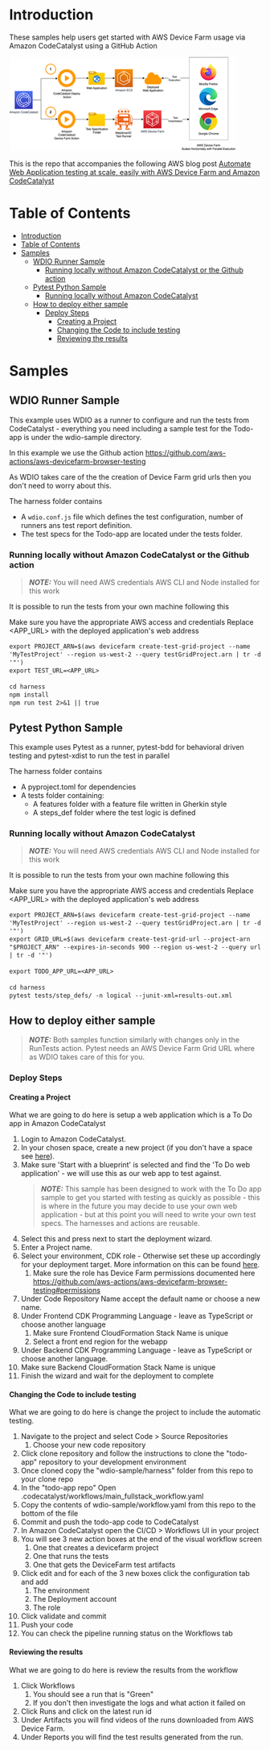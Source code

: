 # Introduction
These samples help users get started with AWS Device Farm usage via Amazon CodeCatalyst using a GitHub Action

![AWS Device Farm and Amazon CodeCatalyst Architecture](image.png)

This is the repo that accompanies the following AWS blog post [Automate Web Application testing at scale, easily with AWS Device Farm and Amazon CodeCatalyst](http://#)

# Table of Contents
- [Introduction](#introduction)
- [Table of Contents](#table-of-contents)
- [Samples](#samples)
  - [WDIO Runner Sample](#wdio-runner-sample)
    - [Running locally without Amazon CodeCatalyst or the Github action](#running-locally-without-amazon-codecatalyst-or-the-github-action)
  - [Pytest Python Sample](#pytest-python-sample)
    - [Running locally without Amazon CodeCatalyst](#running-locally-without-amazon-codecatalyst)
  - [How to deploy either sample](#how-to-deploy-either-sample)
    - [Deploy Steps](#deploy-steps)
      - [Creating a Project](#creating-a-project)
      - [Changing the Code to include testing](#changing-the-code-to-include-testing)
      - [Reviewing the results](#reviewing-the-results)

# Samples

## WDIO Runner Sample
This example uses WDIO as a runner to configure and run the tests from CodeCatalyst - everything you need including a sample test for the Todo-app is under the wdio-sample directory.

In this example we use the Github action https://github.com/aws-actions/aws-devicefarm-browser-testing

As WDIO takes care of the the creation of Device Farm grid urls then you don't need to worry about this.

The harness folder contains
- A `wdio.conf.js` file which defines the test configuration, number of runners ans test report definition. 
- The test specs for the Todo-app are located under the tests folder.

### Running locally without Amazon CodeCatalyst or the Github action
> **_NOTE:_**  You will need AWS credentials AWS CLI and Node installed for this work

It is possible to run the tests from your own machine following this

Make sure you have the appropriate AWS access and credentials
Replace <APP_URL> with the deployed application's web address

```
export PROJECT_ARN=$(aws devicefarm create-test-grid-project --name 'MyTestProject' --region us-west-2 --query testGridProject.arn | tr -d '"') 
export TEST_URL=<APP_URL>

cd harness
npm install
npm run test 2>&1 || true
```

## Pytest Python Sample
This example uses Pytest as a runner, pytest-bdd for behavioral driven testing and pytest-xdist to run the test in parallel 

The harness folder contains 
- A pyproject.toml for dependencies
- A tests folder containing:
  - A features folder with a feature file written in Gherkin style
  - A steps_def folder where the test logic is defined

### Running locally without Amazon CodeCatalyst
> **_NOTE:_**  You will need AWS credentials AWS CLI and Node installed for this work

It is possible to run the tests from your own machine following this

Make sure you have the appropriate AWS access and credentials
Replace <APP_URL> with the deployed application's web address
```
export PROJECT_ARN=$(aws devicefarm create-test-grid-project --name 'MyTestProject' --region us-west-2 --query testGridProject.arn | tr -d '"') 
export GRID_URL=$(aws devicefarm create-test-grid-url --project-arn "$PROJECT_ARN" --expires-in-seconds 900 --region us-west-2 --query url | tr -d '"')

export TODO_APP_URL=<APP_URL>

cd harness
pytest tests/step_defs/ -n logical --junit-xml=results-out.xml
```

## How to deploy either sample
> **_NOTE:_**  Both samples function similarly with changes only in the RunTests action. Pytest needs an AWS Device Farm Grid URL where as WDIO takes care of this for you. 

### Deploy Steps
#### Creating a Project
What we are going to do here is setup a web application which is a To Do app in Amazon CodeCatalyst 

1. Login to Amazon CodeCatalyst.
2. In your chosen space, create a new project (if you don't have a space see [here](https://docs.aws.amazon.com/codecatalyst/latest/userguide/spaces-create.html)).
3. Make sure 'Start with a blueprint' is selected and find the 'To Do web application' - we will use this as our web app to test against.
   > **_NOTE:_**  This sample has been designed to work with the To Do app sample to get you started with testing as quickly as possible - this is where in the future you may decide to use your own web application - but at this point you will need to write your own test specs. The harnesses and actions are reusable.
4. Select this and press next to start the deployment wizard.
5. Enter a Project name.
6. Select your environment, CDK role - Otherwise set these up accordingly for your deployment target. More information on this can be found [here](https://docs.aws.amazon.com/codecatalyst/latest/userguide/deploy-environments-add-app-to-environment.html).
   1. Make sure the role has Device Farm permissions documented here https://github.com/aws-actions/aws-devicefarm-browser-testing#permissions
7. Under Code Repository Name accept the default name or choose a new name.
8. Under Frontend CDK Programming Language - leave as TypeScript or choose another language
   1. Make sure Frontend CloudFormation Stack Name is unique
   2. Select a front end region for the webapp
9.  Under Backend CDK Programming Language - leave as TypeScript or choose another language.
   1.  Make sure Backend CloudFormation Stack Name is unique
10. Finish the wizard and wait for the deployment to complete
    
#### Changing the Code to include testing
What we are going to do here is change the project to include the automatic testing.

1. Navigate to the project and select Code > Source Repositories
   1.  Choose your new code repository
2. Click clone repository and follow the instructions to clone the "todo-app" repository to your development environment
3. Once cloned copy the "wdio-sample/harness" folder from this repo to your clone repo
4. In the "todo-app repo" Open .codecatalyst/workflows/main_fullstack_workflow.yaml
5. Copy the contents of wdio-sample/workflow.yaml from this repo to the bottom of the file
6. Commit and push the todo-app code to CodeCatalyst
7. In Amazon CodeCatalyst open the CI/CD > Workflows UI in your project
8. You will see 3 new action boxes at the end of the visual workflow screen
    1.  One that creates a devicefarm project
    2.  One that runs the tests
    3.  One that gets the DeviceFarm test artifacts
9. Click edit and for each of the 3 new boxes click the configuration tab and add
    1.  The environment
    2.  The Deployment account
    3.  The role
10. Click validate and commit
11. Push your code
12. You can check the pipeline running status on the Workflows tab

#### Reviewing the results
What we are going to do here is review the results from the workflow

1. Click Workflows
   1. You should see a run that is "Green"
   2. If you don't then investigate the logs and what action it failed on
2. Click Runs and click on the latest run id
3. Under Artifacts you will find videos of the runs downloaded from AWS Device Farm.
4. Under Reports you will find the test results generated from the run.
